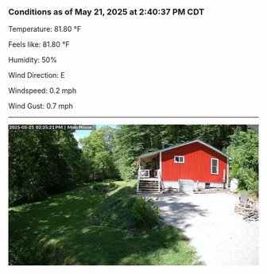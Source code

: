 ### Conditions as of May 21, 2025 at 2:40:37 PM CDT 

Temperature: 81.80 &deg;F

Feels like: 81.80 &deg;F

Humidity: 50%

Wind Direction: E

Windspeed: 0.2 mph

Wind Gust: 0.7 mph

---

<img src="./images/latest.jpeg"/>

